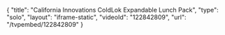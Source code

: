 {
    "title": "California Innovations ColdLok Expandable Lunch Pack",
    "type": "solo",
    "layout": "iframe-static",
    "videoId": "122842809",
    "url": "\/tvpembed\/122842809"
}